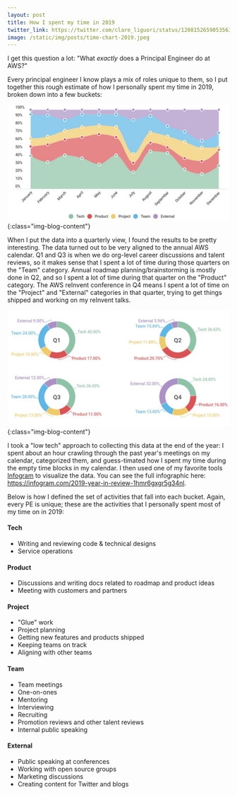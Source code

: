 ```yaml
---
layout: post
title: How I spent my time in 2019
twitter_link: https://twitter.com/clare_liguori/status/1208152659053563904
image: /static/img/posts/time-chart-2019.jpeg
---
```


I get this question a lot: "What *exactly* does a Principal Engineer do at AWS?"

Every principal engineer I know plays a mix of roles unique to them, so I put
together this rough estimate of how I personally spent my time in 2019, broken
down into a few buckets:

![](/static/img/posts/time-chart-2019.jpeg){:class="img-blog-content"}

When I put the data into a quarterly view, I found the results to be pretty
interesting. The data turned out to be very aligned to the annual AWS calendar.
Q1 and Q3 is when we do org-level career discussions and talent reviews, so it
makes sense that I spent a lot of time during those quarters on the "Team" 
category. Annual roadmap planning/brainstorming is mostly done in Q2, and so I
spent a lot of time during that quarter on the "Product" category. The AWS 
reInvent conference in Q4 means I spent a lot of time on the "Project" and 
"External" categories in that quarter, trying to get things shipped and working
on my reInvent talks.

![](/static/img/posts/time-chart-2019-quarterly.jpeg){:class="img-blog-content"}

I took a "low tech" approach to collecting this data at the end of the year:
I spent about an hour crawling through the past year's meetings on my calendar,
categorized them, and guess-timated how I spent my time during the empty time 
blocks in my calendar. I then used one of my favorite tools
[Infogram](https://infogram.com/) to visualize the data. You can see the full 
infographic here: <https://infogram.com/2019-year-in-review-1hmr6gxgr5g34nl>.

Below is how I defined the set of activities that fall into each bucket. Again,
every PE is unique; these are the activities that I personally spent most of my
time on in 2019:

#### Tech
* Writing and reviewing code & technical designs
* Service operations

#### Product
* Discussions and writing docs related to roadmap and product ideas
* Meeting with customers and partners

#### Project
* "Glue" work
* Project planning
* Getting new features and products shipped
* Keeping teams on track
* Aligning with other teams

#### Team
* Team meetings
* One-on-ones
* Mentoring
* Interviewing
* Recruiting
* Promotion reviews and other talent reviews
* Internal public speaking

#### External
* Public speaking at conferences
* Working with open source groups
* Marketing discussions
* Creating content for Twitter and blogs
